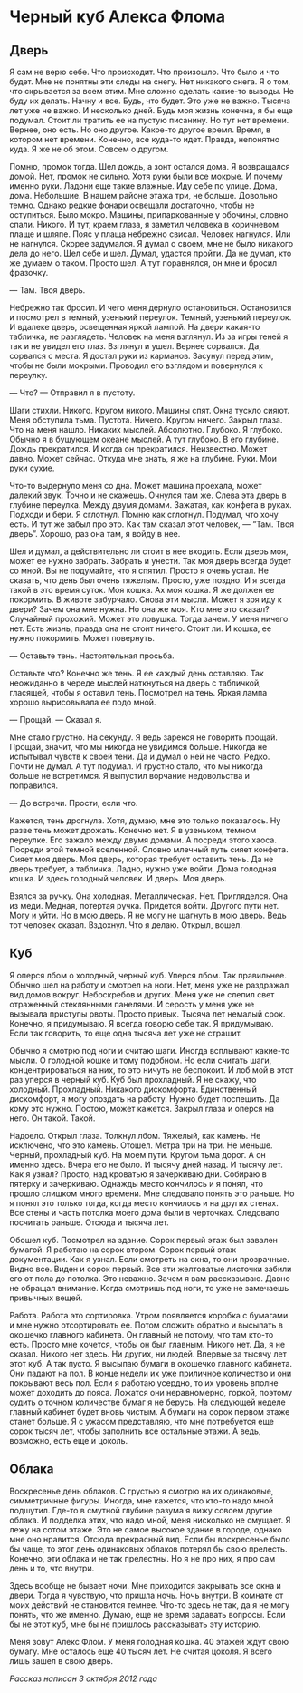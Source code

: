 # Черный куб Алекса Флома

## Дверь

Я сам не верю себе. Что происходит. Что произошло. Что было и что будет. Мне не понятны эти следы на снегу. Нет никакого снега. Я о том, что скрывается за всем этим. Мне сложно сделать какие-то выводы. Не буду их делать. Начну и все. Будь, что будет. Это уже не важно. Тысяча лет уже не важно. И несколько дней. Будь моя жизнь конечна, я бы еще подумал. Стоит ли тратить ее на пустую писанину. Но тут нет времени. Вернее, оно есть. Но оно другое. Какое-то другое время. Время, в котором нет времени. Конечно, все куда-то идет. Правда, непонятно куда. Я же не об этом. Совсем о другом. 

Помню, промок тогда. Шел дождь, а зонт остался дома. Я возвращался домой. Нет, промок не сильно. Хотя руки были все мокрые. И почему именно руки. Ладони еще такие влажные. Иду себе по улице. Дома, дома. Небольшие. В нашем районе этажа три, не больше. Довольно темно. Однако редкие фонари освещали достаточно, чтобы не оступиться. Было мокро. Машины, припаркованные у обочины, словно спали. Никого. И тут, краем глаза, я заметил человека в коричневом плаще и шляпе. Пояс у плаща небрежно свисал. Человек нагнулся. Или не нагнулся. Скорее задумался. Я думал о своем, мне не было никакого дела до него. Шел себе и шел. Думал, удастся пройти. Да не думал, кто же думаем о таком. Просто шел. А тут поравнялся, он мне и бросил фразочку.

— Там. Твоя дверь. 

Небрежно так бросил. И чего меня дернуло остановиться. Остановился и посмотрел в темный, узенький переулок. Темный, узенький переулок. И вдалеке дверь, освещенная яркой лампой. На двери какая-то табличка, не разглядеть. Человек на меня взглянул. Из за игры теней я так и не увидел его глаз. Взглянул и ушел. Вернее сорвался. Да, сорвался с места. Я достал руки из карманов. Засунул перед этим, чтобы не были мокрыми. Проводил его взглядом и повернулся к переулку.

— Что? — Отправил я в пустоту.

Шаги стихли. Никого. Кругом никого. Машины спят. Окна тускло сияют. Меня обступила тьма. Пустота. Ничего. Кругом ничего. Закрыл глаза. Что на меня нашло. Никаких мыслей. Абсолютно. Глубоко. Я глубоко. Обычно я в бушующем океане мыслей. А тут глубоко. В его глубине. Дождь прекратился. И когда он прекратился. Неизвестно. Может давно. Может сейчас. Откуда мне знать, я же на глубине. Руки. Мои руки сухие. 

Что-то выдернуло меня со дна. Может машина проехала, может далекий звук. Точно и не скажешь. Очнулся там же. Слева эта дверь в глубине переулка. Между двумя домами. Зажатая, как конфета в руках. Подходи и бери. Я сглотнул. Помню как сглотнул. Подумал, что хочу есть. И тут же забыл про это. Как там сказал этот человек, — “Там. Твоя дверь”. Хорошо, раз она там, я войду в нее.

Шел и думал, а действительно ли стоит в нее входить. Если дверь моя, может ее нужно забрать. Забрать и унести. Так моя дверь всегда будет со мной. Вы не подумайте, что я спятил. Просто я очень устал. Не сказать, что день был очень тяжелым. Просто, уже поздно. И я всегда такой в это время суток. Моя кошка. Ах моя кошка. Я же должен ее покормить. В животе забурчало. Снова эти мысли. Может я зря иду к двери? Зачем она мне нужна. Но она же моя. Кто мне это сказал? Случайный прохожий. Может это ловушка. Тогда зачем. У меня ничего нет. Есть жизнь, правда она не стоит ничего. Стоит ли. И кошка, ее нужно покормить. Может повернуть.

— Оставьте тень. Настоятельная просьба.

Оставьте что? Конечно же тень. Я ее каждый день оставляю. Так неожиданно в череде мыслей наткнуться на дверь с табличкой, гласящей, чтобы я оставил тень. Посмотрел на тень. Яркая лампа хорошо вырисовывала ее подо мной. 

— Прощай. — Сказал я.

Мне стало грустно. На секунду. Я ведь зарекся не говорить прощай. Прощай, значит, что мы никогда не увидимся больше. Никогда не испытывал чувств к своей тени. Да и думал о ней не часто. Редко. Почти не думал. А тут подумал. И грустно стало, что мы никогда больше не встретимся. Я выпустил ворчание недовольства и поправился.

— До встречи. Прости, если что.

Кажется, тень дрогнула. Хотя, думаю, мне это только показалось. Ну разве тень может дрожать. Конечно нет. Я в узеньком, темном переулке. Его зажало между двумя домами. А посреди этого хаоса. Посреди этой темной вселенной. Словно млечный путь сияет конфета. Сияет моя дверь. Моя дверь, которая требует оставить тень. Да не дверь требует, а табличка. Ладно, нужно уже войти. Дома голодная кошка. И здесь голодный человек. И дверь. Моя дверь.

Взялся за ручку. Она холодная. Металлическая. Нет. Пригляделся. Она из меди. Медная, потертая ручка. Придется войти. Другого пути нет. Могу и уйти. Но в мою дверь. Я не могу не шагнуть в мою дверь. Ведь тот человек сказал. Вздохнул. Что я делаю. Открыл, вошел.

## Куб

Я оперся лбом о холодный, черный куб. Уперся лбом. Так правильнее. Обычно шел на работу и смотрел на ноги. Нет, меня уже не раздражал вид домов вокруг. Небоскребов и других. Меня уже не слепил свет отраженный стеклянными панелями. И серость у меня уже не вызывала приступы рвоты. Просто привык. Тысяча лет немалый срок. Конечно, я придумываю. Я всегда говорю себе так. Я придумываю. Если так говорить, то еще одна тысяча лет уже не страшит. 

Обычно я смотрю под ноги и считаю шаги. Иногда всплывают какие-то мысли. О голодной кошке и тому подобном. Но если считать шаги, концентрироваться на них, то это ничуть не беспокоит. И лоб мой в этот раз уперся в черный куб. Куб был прохладный. Я не скажу, что холодный. Прохладный. Никакого дискомфорта. Единственный дискомфорт, я могу опоздать на работу. Нужно будет поспешить. Да кому это нужно. Постою, может кажется. Закрыл глаза и оперся на него. Он такой. Такой.

Надоело. Открыл глаза. Толкнул лбом. Тяжелый, как камень. Не исключено, что это камень. Отошел. Метра три на три. Не меньше. Черный, прохладный куб. На моем пути. Кругом тьма дорог. А он именно здесь. Вчера его не было. И тысячу дней назад. И тысячу лет. Как я узнал? Просто, над кроватью я зачеркиваю дни. Собираю в пятерку и зачеркиваю. Однажды место кончилось и я понял, что прошло слишком много времени. Мне следовало понять это раньше. Но я понял это только тогда, когда место кончилось и на других стенах. Все стены и часть потолка моего дома были в черточках. Следовало посчитать раньше. Отсюда и тысяча лет. 

Обошел куб. Посмотрел на здание. Сорок первый этаж был завален бумагой. Я работаю на сорок втором. Сорок первый этаж документации. Как я узнал. Если смотреть на окна, то они прозрачные. Видно все. Виден и сорок первый. Все эти желтоватые листочки забили его от пола до потолка. Это неважно. Зачем я вам рассказываю. Давно не обращал внимание. Когда смотришь под ноги, то уже не замечаешь привычных вещей.

Работа. Работа это сортировка. Утром появляется коробка с бумагами и мне нужно отсортировать ее. Потом сложить обратно и высыпать в окошечко главного кабинета. Он главный не потому, что там кто-то есть. Просто мне хочется, чтобы он был главным. Никого нет. Да, я не сказал. Никого нет здесь. Ни других, ни людей. Впервые за тысячу лет этот куб. А так пусто. Я высыпаю бумаги в окошечко главного кабинета. Они падают на пол. В конце недели их уже приличное количество и они покрывают весь пол. Если я работаю усердно, то их уровень вполне может доходить до пояса. Ложатся они неравномерно, горкой, поэтому судить о точном количестве бумаг я не берусь. На следующей неделе главный кабинет будет вновь чистым. А бумаги на сорок первом этаже станет больше. Я с ужасом представляю, что мне потребуется еще сорок тысяч лет, чтобы заполнить все остальные этажи. А ведь, возможно, есть еще и цоколь. 

## Облака

Воскресенье день облаков. С грустью я смотрю на их одинаковые, симметричные фигуры. Иногда, мне кажется, что кто-то надо мной подшутил. Где-то в смутной глубине разума я вижу совсем другие облака. И подделка этих, что надо мной, меня нисколько не смущает. Я лежу на сотом этаже. Это не самое высокое здание в городе, однако мне оно нравится. Отсюда прекрасный вид. Если бы воскресенье было бы чаще, то этот день одинаковых облаков потерял бы свою прелесть. Конечно, эти облака и не так прелестны. Но я не про них, я про сам день и то, что внутри. 

Здесь вообще не бывает ночи. Мне приходится закрывать все окна и двери. Тогда я чувствую, что пришла ночь. Ночь внутри. В комнате от моих действий не становится темнее. Что-то здесь не так, да я не могу понять, что же именно. Думаю, еще не время задавать вопросы. Если бы не этот куб, мне бы не пришлось рассказывать эту историю.

Меня зовут Алекс Флом. У меня голодная кошка. 40 этажей ждут свою бумагу. Мне осталось еще 40 тысяч лет. Не считая цоколя. Я всего лишь зашел в свою дверь. 

_Рассказ написан 3 октября 2012 года_